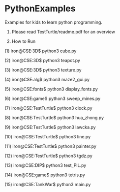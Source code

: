 # PythonExamples
Examples for kids to learn python programming.

1. Please read TestTurtle/readme.pdf for an overview

2. How to Run

(1)
iron@CSE:3D$ python3 cube.py 

(2)
iron@CSE:3D$ python3 teapot.py 

(3)
iron@CSE:3D$ python3 texture.py

(4)
iron@CSE:alg$ python3 maze2_gui.py 

(5)
iron@CSE:fonts$ python3 display_fonts.py

(6)
iron@CSE:game$ python3 sweep_mines.py

(7)
iron@CSE:TestTurtle$ python3 clock.py

(8)
iron@CSE:TestTurtle$ python3 hua_zhong.py

(9)
iron@CSE:TestTurtle$ python3 lawcka.py

(10)
iron@CSE:TestTurtle$ python3 line.py

(11)
iron@CSE:TestTurtle$ python3 painter.py

(12)
iron@CSE:TestTurtle$ python3 tgdz.py

(13)
iron@CSE:DIP$ python3 test_PIL.py

(14)
iron@CSE:game$ python3 tetris.py

(15)
iron@CSE:TankWar$ python3 main.py



